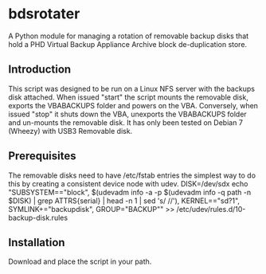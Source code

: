 bdsrotater
==========

A Python module for managing a rotation of removable backup disks that
hold a PHD Virtual Backup Appliance Archive block de-duplication store.

Introduction
------------
This script was designed to be run on a Linux NFS server with the
backups disk attached.
When issued "start" the script mounts the removable disk, exports the
VBABACKUPS folder and powers on the VBA.
Conversely, when issued "stop" it shuts down the VBA, unexports the
VBABACKUPS folder and un-mounts the removable disk.
It has only been tested on Debian 7 (Wheezy) with USB3 Removable disk.

Prerequisites
-------------
The removable disks need to have /etc/fstab entries the simplest way to
do this by creating a consistent device node with udev.
    DISK=/dev/sdx
    echo "SUBSYSTEM==\"block\", $(udevadm info -a -p $(udevadm info -q path -n $DISK) | grep ATTRS{serial} | head -n 1 | sed 's/    //'), KERNEL==\"sd?1\", SYMLINK+=\"backupdisk\", GROUP=\"BACKUP\"" >> /etc/udev/rules.d/10-backup-disk.rules


Installation
------------

Download and place the script in your path.

